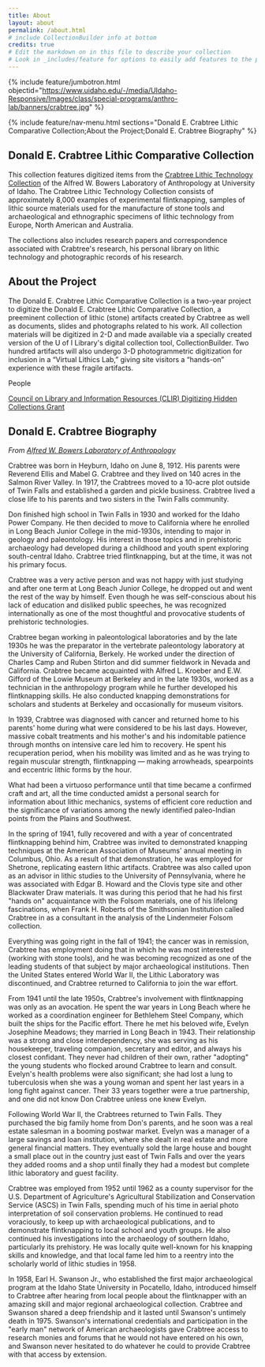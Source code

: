 ```yaml
---
title: About
layout: about
permalink: /about.html
# include CollectionBuilder info at bottom
credits: true
# Edit the markdown on in this file to describe your collection
# Look in _includes/feature for options to easily add features to the page
---
```


{% include feature/jumbotron.html objectid="https://www.uidaho.edu/-/media/UIdaho-Responsive/Images/class/special-programs/anthro-lab/banners/crabtree.jpg" %} 

{% include feature/nav-menu.html sections="Donald E. Crabtree Lithic Comparative Collection;About the Project;Donald E. Crabtree Biography" %}

## Donald E. Crabtree Lithic Comparative Collection

This collection features digitized items from the [Crabtree Lithic Technology Collection](https://www.uidaho.edu/class/anthrolab/collections/crabtree) of the Alfred W. Bowers Laboratory of Anthropology at University of Idaho.
The Crabtree Lithic Technology Collection consists of approximately 8,000 examples of experimental flintknapping, samples of lithic source materials used for the manufacture of stone tools and archaeological and ethnographic specimens of lithic technology from Europe, North American and Australia.

The collections also includes research papers and correspondence associated with Crabtree's research, his personal library on lithic technology and photographic records of his research.

## About the Project

The Donald E. Crabtree Lithic Comparative Collection is a two-year project to digitize the Donald E. Crabtree Lithic Comparative Collection, a preeminent collection of lithic (stone) artifacts created by Crabtree as well as documents, slides and photographs related to his work. All collection materials will be digitized in 2-D and made available via a specially created version of the U of I Library's digital collection tool, CollectionBuilder. Two hundred artifacts will also undergo 3-D photogrammetric digitization for inclusion in a “Virtual Lithics Lab,” giving site visitors a “hands-on” experience with these fragile artifacts. 

People

[Council on Library and Information Resources (CLIR) Digitizing Hidden Collections Grant](https://www.clir.org/hiddencollections/funded-projects/)

## Donald E. Crabtree Biography

*From [Alfred W. Bowers Laboratory of Anthropology](https://www.uidaho.edu/class/anthrolab/collections/crabtree)*

Crabtree was born in Heyburn, Idaho on June 8, 1912. His parents were Reverend Ellis and Mabel G. Crabtree and they lived on 140 acres in the Salmon River Valley. In 1917, the Crabtrees moved to a 10-acre plot outside of Twin Falls and established a garden and pickle business. Crabtree lived a close life to his parents and two sisters in the Twin Falls community.

Don finished high school in Twin Falls in 1930 and worked for the Idaho Power Company. He then decided to move to California where he enrolled in Long Beach Junior College in the mid-1930s, intending to major in geology and paleontology. His interest in those topics and in prehistoric archaeology had developed during a childhood and youth spent exploring south-central Idaho. Crabtree tried flintknapping, but at the time, it was not his primary focus.

Crabtree was a very active person and was not happy with just studying and after one term at Long Beach Junior College, he dropped out and went the rest of the way by himself. Even though he was self-conscious about his lack of education and disliked public speeches, he was recognized internationally as one of the most thoughtful and provocative students of prehistoric technologies.

Crabtree began working in paleontological laboratories and by the late 1930s he was the preparator in the vertebrate paleontology laboratory at the University of California, Berkely. He worked under the direction of Charles Camp and Ruben Stirton and did summer fieldwork in Nevada and California. Crabtree became acquainted with Alfred L. Kroeber and E.W. Gifford of the Lowie Museum at Berkeley and in the late 1930s, worked as a technician in the anthropology program while he further developed his flintknapping skills. He also conducted knapping demonstrations for scholars and students at Berkeley and occasionally for museum visitors.

In 1939, Crabtree was diagnosed with cancer and returned home to his parents' home during what were considered to be his last days. However, massive cobalt treatments and his mother's and his indomitable patience through months on intensive care led him to recovery. He spent his recuperation period, when his mobility was limited and as he was trying to regain muscular strength, flintknapping — making arrowheads, spearpoints and eccentric lithic forms by the hour.

What had been a virtuoso performance until that time became a confirmed craft and art, all the time conducted amidst a personal search for information about lithic mechanics, systems of efficient core reduction and the significance of variations among the newly identified paleo-Indian points from the Plains and Southwest.

In the spring of 1941, fully recovered and with a year of concentrated flintknapping behind him, Crabtree was invited to demonstrated knapping techniques at the American Association of Museums' annual meeting in Columbus, Ohio. As a result of that demonstration, he was employed for Shetrone, replicating eastern lithic artifacts. Crabtree was also called upon as an advisor in lithic studies to the University of Pennsylvania, where he was associated with Edgar B. Howard and the Clovis type site and other Blackwater Draw materials. It was during this period that he had his first "hands on" acquaintance with the Folsom materials, one of his lifelong fascinations, when Frank H. Roberts of the Smithsonian Institution called Crabtree in as a consultant in the analysis of the Lindenmeier Folsom collection.

Everything was going right in the fall of 1941; the cancer was in remission, Crabtree has employment doing that in which he was most interested (working with stone tools), and he was becoming recognized as one of the leading students of that subject by major archaeological institutions. Then the United States entered World War II, the Lithic Laboratory was discontinued, and Crabtree returned to California to join the war effort.

From 1941 until the late 1950s, Crabtree's involvement with flintknapping was only as an avocation. He spent the war years in Long Beach where he worked as a coordination engineer for Bethlehem Steel Company, which built the ships for the Pacific effort. There he met his beloved wife, Evelyn Josephine Meadows; they married in Long Beach in 1943. Their relationship was a strong and close interdependency, she was serving as his housekeeper, traveling companion, secretary and editor, and always his closest confidant. They never had children of their own, rather "adopting" the young students who flocked around Crabtree to learn and consult. Evelyn's health problems were also significant; she had lost a lung to tuberculosis when she was a young woman and spent her last years in a long fight against cancer. Their 33 years together were a true partnership, and one did not know Don Crabtree unless one knew Evelyn.

Following World War II, the Crabtrees returned to Twin Falls. They purchased the big family home from Don's parents, and he soon was a real estate salesman in a booming postwar market. Evelyn was a manager of a large savings and loan institution, where she dealt in real estate and more general financial matters. They eventually sold the large house and bought a small place out in the country just east of Twin Falls and over the years they added rooms and a shop until finally they had a modest but complete lithic laboratory and guest facility.

Crabtree was employed from 1952 until 1962 as a county supervisor for the U.S. Department of Agriculture's Agricultural Stabilization and Conservation Service (ASCS) in Twin Falls, spending much of his time in aerial photo interpretation of soil conservation problems. He continued to read voraciously, to keep up with archaeological publications, and to demonstrate flintknapping to local school and youth groups. He also continued his investigations into the archaeology of southern Idaho, particularly its prehistory. He was locally quite well-known for his knapping skills and knowledge, and that local fame led him to a reentry into the scholarly world of lithic studies in 1958.

In 1958, Earl H. Swanson Jr., who established the first major archaeological program at the Idaho State University in Pocatello, Idaho, introduced himself to Crabtree after hearing from local people about the flintknapper with an amazing skill and major regional archaeological collection. Crabtree and Swanson shared a deep friendship and it lasted until Swanson's untimely death in 1975. Swanson's international credentials and participation in the "early man" network of American archaeologists gave Crabtree access to research monies and forums that he would not have entered on his own, and Swanson never hesitated to do whatever he could to provide Crabtree with that access by extension.
